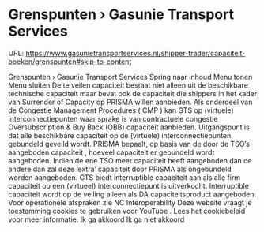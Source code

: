 # Grenspunten › Gasunie Transport Services

URL: https://www.gasunietransportservices.nl/shipper-trader/capaciteit-boeken/grenspunten#skip-to-content

Grenspunten › Gasunie Transport Services
Spring naar inhoud
Menu tonen
Menu sluiten
De te veilen
capaciteit
bestaat niet alleen uit de beschikbare
technische capaciteit
maar bevat ook de
capaciteit
die shippers in het kader van
Surrender of Capacity
op PRISMA willen aanbieden.
Als onderdeel van de Congestie Management Procedures (
CMP
) kan
GTS
op (virtuele) interconnectiepunten waar sprake is van
contractuele congestie
Oversubscription & Buy Back (OBB)
capaciteit
aanbieden.
Uitgangspunt is dat alle
beschikbare capaciteit
op de (virtuele) interconnectiepunten gebundeld geveild wordt. PRISMA bepaalt, op basis van de door de TSO’s aangeboden
capaciteit
, hoeveel
capaciteit
er gebundeld wordt aangeboden. Indien de ene TSO meer
capaciteit
heeft aangeboden dan de andere dan zal deze ‘extra’
capaciteit
door PRISMA als ongebundeld worden aangeboden.
GTS
biedt interruptible
capaciteit
aan als alle firm
capaciteit
op een (virtueel)
interconnectiepunt
is uitverkocht. Interruptible
capaciteit
wordt op de veiling alleen als DA capaciteitsproduct aangeboden.
Voor operationele afspraken zie
NC Interoperability
Deze website vraagt je toestemming cookies te gebruiken voor
YouTube
. Lees het
cookiebeleid
voor meer informatie.
Ik ga akkoord
Ik ga niet akkoord